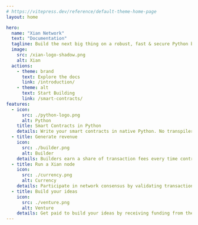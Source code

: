 ```yaml
---
# https://vitepress.dev/reference/default-theme-home-page
layout: home

hero:
  name: "Xian Network"
  text: "Documentation"
  tagline: Build the next big thing on a robust, fast & secure Python blockchain.
  image:
    src: /xian-logo-shadow.png
    alt: Xian
  actions:
    - theme: brand
      text: Explore the docs
      link: /introduction/
    - theme: alt
      text: Start Building
      link: /smart-contracts/
features:
  - icon: 
      src: ./python-logo.png
      alt: Python
    title: Smart Contracts in Python
    details: Write your smart contracts in native Python. No transpiler necessary.
  - title: Generate revenue
    icon:
      src: ./builder.png
      alt: Builder
    details: Builders earn a share of transaction fees every time contracts they wrote are used.
  - title: Run a Xian node
    icon:
      src: ./currency.png
      alt: Currency
    details: Participate in network consensus by validating transactions & earn rewards.
  - title: Build your ideas
    icon:
      src: ./venture.png
      alt: Venture
    details: Get paid to build your ideas by receiving funding from the Xian DAO.
---
```


